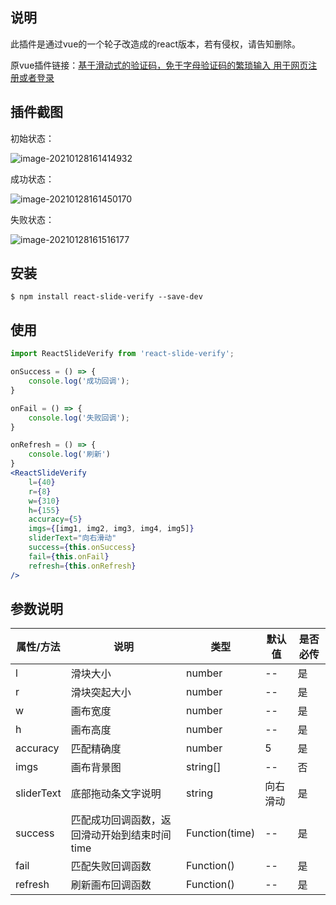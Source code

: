 ## 说明
此插件是通过vue的一个轮子改造成的react版本，若有侵权，请告知删除。

原vue插件链接：[基于滑动式的验证码，免于字母验证码的繁琐输入 用于网页注册或者登录](https://gitee.com/monoplasty/vue-monoplasty-slide-verify)



## 插件截图

初始状态：

![image-20210128161414932](https://cdn.jsdelivr.net/gh/Indexsarrol/image/blogs/image-20210128161414932.png)

成功状态：

![image-20210128161450170](https://cdn.jsdelivr.net/gh/Indexsarrol/image/blogs/image-20210128161450170.png)

失败状态：

![image-20210128161516177](https://cdn.jsdelivr.net/gh/Indexsarrol/image/blogs/image-20210128161516177.png)


## 安装
``` shell
$ npm install react-slide-verify --save-dev
```

## 使用
```jsx
import ReactSlideVerify from 'react-slide-verify';

onSuccess = () => {
    console.log('成功回调');
}

onFail = () => {
    console.log('失败回调');
}

onRefresh = () => {
    console.log('刷新')
}
<ReactSlideVerify
    l={40}
    r={8}
    w={310}
    h={155}
    accuracy={5}
    imgs={[img1, img2, img3, img4, img5]}
    sliderText="向右滑动"
    success={this.onSuccess}
    fail={this.onFail}
    refresh={this.onRefresh}
/>

```

## 参数说明

| 属性/方法  | 说明                                         | 类型           | 默认值   | 是否必传 |
| ---------- | -------------------------------------------- | -------------- | -------- | -------- |
| l          | 滑块大小                                     | number         | --       | 是       |
| r          | 滑块突起大小                                 | number         | --       | 是       |
| w          | 画布宽度                                     | number         | --       | 是       |
| h          | 画布高度                                     | number         | --       | 是       |
| accuracy   | 匹配精确度                                   | number         | 5        | 是       |
| imgs       | 画布背景图                                   | string[]       | --       | 否       |
| sliderText | 底部拖动条文字说明                           | string         | 向右滑动 | 是       |
| success    | 匹配成功回调函数，返回滑动开始到结束时间time | Function(time) | --       | 是       |
| fail       | 匹配失败回调函数                             | Function()     | --       | 是       |
| refresh    | 刷新画布回调函数                             | Function()     | --       | 是       |

